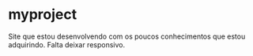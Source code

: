 # myproject

Site que estou desenvolvendo com os poucos conhecimentos que estou adquirindo.
Falta deixar responsivo.
